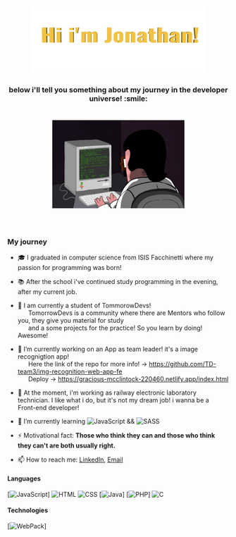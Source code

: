 <h1 align="center"><img src="https://github.com/JonathanMauroFerrara/JonathanMauroFerrara/blob/main/Assets/jonathan.gif" alt = "hi" width="400px" height="150px"></h1>
<h3 align="center">below i'll tell you something about my journey in the developer universe! :smile:</h3>
<h1 align="center"><img src="https://github.com/JonathanMauroFerrara/JonathanMauroFerrara/blob/main/Assets/Coders.gif" alt = "hi" width="300px" height="200px"></h1>
<br>

### My journey
- :mortar_board: I graduated in computer science from ISIS Facchinetti where my passion for programming was born!
- :books: After the school i've continued study programming in the evening, after my current job.

- :school: I am currently a student of TommorowDevs! <br>
&nbsp;&nbsp;&nbsp;&nbsp;&nbsp; TomorrowDevs is a community where there are Mentors who follow you, they give you material for study <br>
&nbsp;&nbsp;&nbsp;&nbsp;&nbsp; and a some projects for the practice! So you learn by doing! Awesome!

- 🔭 I’m currently working on an App as team leader! it's a image recognigtion app! <br  >
&nbsp;&nbsp;&nbsp;&nbsp;&nbsp; Here the link of the repo for more info! -> https://github.com/TD-team3/img-recognition-web-app-fe <br>
&nbsp;&nbsp;&nbsp;&nbsp;&nbsp; Deploy -> https://gracious-mcclintock-220460.netlify.app/index.html

- :tram:  At the moment, i'm working as railway electronic laboratory technician. I like what i do, but it's not my dream job! i wanna be a
&nbsp;&nbsp;&nbsp;&nbsp;&nbsp; Front-end developer!


- 🌱 I’m currently learning  ![JavaScript](https://img.shields.io/badge/-JavaScript-fff?&logo=JavaScript&logoColor=ddc508)  &&  ![SASS](https://img.shields.io/badge/-SASS-fff?&logo=SASS&logoColor=blue)

- ⚡ Motivational fact: **Those who think they can and those who think they can't are both usually right.**

- 📫 How to reach me: [LinkedIn](https://www.linkedin.com/in/mauro-jonathan-ferrara-651740163/), <a href="jonathanmauro.ferrara@gmail.com">Email</a>


#### Languages

[![JavaScript](https://img.shields.io/badge/-JavaScript-fff?&logo=JavaScript&logoColor=ddc508)]
![HTML](https://img.shields.io/badge/-HTML-fff?&logo=HTML5)
![CSS](https://img.shields.io/badge/-CSS-fff?&logo=CSS3&logoColor=blue)
[![Java](https://img.shields.io/badge/-Java-fff?&logo=Java&logoColor=007396)]
[![PHP](https://img.shields.io/badge/-PHP-fff?&logo=PHP)]
![C](https://img.shields.io/badge/-C-fff?&logo=c%2b%2b&logoColor=00599C)

#### Technologies
[![WebPack](https://img.shields.io/badge/-Webpack-fff?&logo=Webpack&logoColor=blue)]
